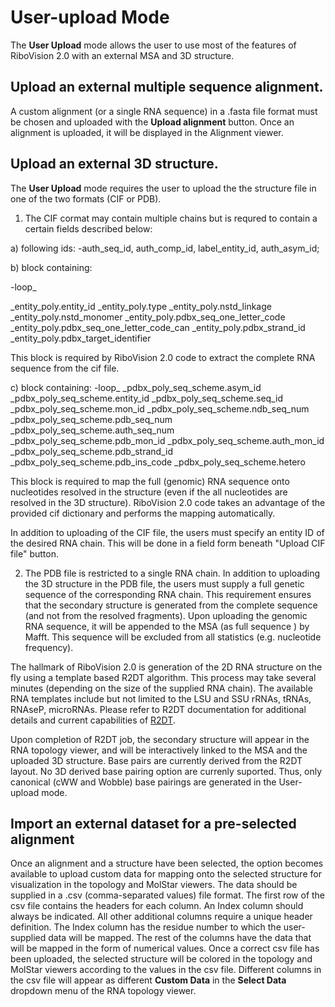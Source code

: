 # User-upload Mode
The **User Upload** mode allows the user to use most of the features of RiboVision 2.0 with an external MSA and 3D structure.

## Upload an external multiple sequence alignment. 
A custom alignment (or a single RNA sequence) in a .fasta file format must be chosen and uploaded with the **Upload alignment** button. Once an alignment is uploaded, it will be displayed in the Alignment viewer.

## Upload an external 3D structure.
The **User Upload** mode requires the user to upload the the structure file  in one of the two formats (CIF or PDB). 
1) The CIF cormat may contain multiple chains but is requred to contain a certain fields described below:
   
a) following ids:
-auth_seq_id, auth_comp_id, label_entity_id, auth_asym_id;

b) block containing: 

-loop_

_entity_poly.entity_id
_entity_poly.type
_entity_poly.nstd_linkage
_entity_poly.nstd_monomer
_entity_poly.pdbx_seq_one_letter_code
_entity_poly.pdbx_seq_one_letter_code_can
_entity_poly.pdbx_strand_id
_entity_poly.pdbx_target_identifier

This block is required by RiboVision 2.0 code to extract the complete RNA sequence from the cif file.

c)  block containing:
-loop_ 
_pdbx_poly_seq_scheme.asym_id
_pdbx_poly_seq_scheme.entity_id
_pdbx_poly_seq_scheme.seq_id
_pdbx_poly_seq_scheme.mon_id
_pdbx_poly_seq_scheme.ndb_seq_num
_pdbx_poly_seq_scheme.pdb_seq_num
_pdbx_poly_seq_scheme.auth_seq_num
_pdbx_poly_seq_scheme.pdb_mon_id
_pdbx_poly_seq_scheme.auth_mon_id
_pdbx_poly_seq_scheme.pdb_strand_id
_pdbx_poly_seq_scheme.pdb_ins_code
_pdbx_poly_seq_scheme.hetero

This block is required to map the full (genomic) RNA sequence onto nucleotides resolved in the structure (even if the all nucleotides are resolved in the 3D structure). RiboVision 2.0 code takes an advantage of the provided cif dictionary and performs the mapping automatically.

In addition to uploading of the CIF file, the users must specify an entity ID of the desired RNA chain. This will be done in a field form beneath "Upload CIF file" button.

2) The PDB file is restricted to a single RNA chain.
In addition to uploading the 3D structure in the PDB file, the users must supply a full genetic sequence of the corresponding RNA chain. This requirement ensures that the secondary structure is generated from the complete sequence (and not from the resolved fragments).    Upon uploading the genomic RNA sequence, it will be appended to the MSA (as full sequence ) by Mafft. This sequence will be excluded from all statistics (e.g. nucleotide frequency).

The hallmark of RiboVision 2.0 is generation of the  2D RNA structure on the fly using a template based R2DT algorithm. This process may take several minutes (depending on the size of the supplied RNA chain). The available RNA templates include but not limited to the LSU and SSU rRNAs, tRNAs, RNAseP, microRNAs. Please refer to R2DT documentation for additional details and current capabilities of [R2DT](https://docs.r2dt.bio/en/latest/). 

Upon completion of R2DT job, the  secondary structure will appear in the RNA topology viewer, and will be interactively linked to the MSA  and the uploaded 3D structure. Base pairs are currently derived from the R2DT layout. No 3D derived base pairing option are currenly suported. Thus, only canonical (cWW and Wobble)  base pairings are generated in the User-upload mode.


## Import an external dataset for a pre-selected alignment
Once an alignment and a structure have been selected, the option becomes available to upload custom data for mapping onto the selected structure for visualization in the topology and MolStar viewers. 
The data should be supplied in a .csv (comma-separated values) file format. The first row of the csv file contains the headers for each column. An Index column should always be indicated. 
All other additional columns require a unique header definition. The Index column has the residue number to which the user-supplied data will be mapped. The rest of the columns have the data that will be mapped in the form of numerical values. 
Once a correct csv file has been uploaded, the selected structure will be colored in the topology and MolStar viewers according to the values in the csv file. 
Different columns in the csv file will appear as different **Custom Data** in the **Select Data** dropdown menu  of the RNA topology viewer. 




